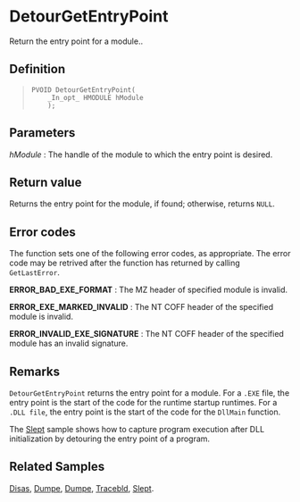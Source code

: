 DetourGetEntryPoint
===================

Return the entry point for a module..

Definition
----------

>     PVOID DetourGetEntryPoint(
>         _In_opt_ HMODULE hModule
>         );

Parameters
----------

*hModule*
:   The handle of the module to which the entry point is desired.

Return value
------------

Returns the entry point for the module, if found; otherwise, returns
`NULL`.

Error codes
-----------

The function sets one of the following error codes, as appropriate. The
error code may be retrived after the function has returned by calling
`GetLastError`.

**ERROR\_BAD\_EXE\_FORMAT**
:   The MZ header of specified module is invalid.

**ERROR\_EXE\_MARKED\_INVALID**
:   The NT COFF header of the specified module is invalid.

**ERROR\_INVALID\_EXE\_SIGNATURE**
:   The NT COFF header of the specified module has an invalid signature.

Remarks
-------

`DetourGetEntryPoint` returns the entry point for a module. For a `.EXE`
file, the entry point is the start of the code for the runtime startup
runtimes. For a `.DLL file`, the entry point is the start of the code
for the `DllMain` function.

The [Slept](SampleSlept) sample shows how to capture program execution
after DLL initialization by detouring the entry point of a program.

Related Samples
---------------

[Disas](SampleDisas), [Dumpe](SampleDumpe),
[Dumpe](SampleFindFunc), [Tracebld](SampleTracebld),
[Slept](SampleSlept).
